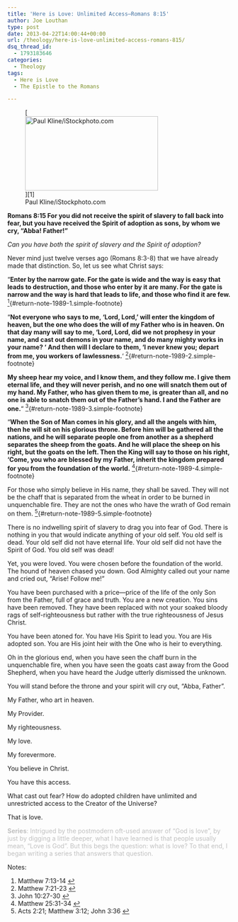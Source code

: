 ```yaml
---
title: 'Here is Love: Unlimited Access–Romans 8:15'
author: Joe Louthan
type: post
date: 2013-04-22T14:00:44+00:00
url: /theology/here-is-love-unlimited-access-romans-815/
dsq_thread_id:
  - 1793183646
categories:
  - Theology
tags:
  - Here is Love
  - The Epistle to the Romans

---
```

<figure id="attachment_1992" style="width: 300px" class="wp-caption alignright">[<img class="size-thumbnail wp-image-1992 " src="https://i0.wp.com/theologic.us/wp-content/uploads/2013/04/father-and-son.jpg?resize=300%2C168" alt="Paul Kline/iStockphoto.com" width="300" height="168" srcset="https://i0.wp.com/theologic.us/wp-content/uploads/2013/04/father-and-son.jpg?resize=300%2C168 300w, https://i0.wp.com/theologic.us/wp-content/uploads/2013/04/father-and-son.jpg?resize=400%2C224 400w, https://i0.wp.com/theologic.us/wp-content/uploads/2013/04/father-and-son.jpg?resize=600%2C336 600w, https://i0.wp.com/theologic.us/wp-content/uploads/2013/04/father-and-son.jpg?w=1120 1120w" sizes="(max-width: 300px) 100vw, 300px" data-recalc-dims="1" />][1]<figcaption class="wp-caption-text">Paul Kline/iStockphoto.com</figcaption></figure>

**Romans 8:15 For you did not receive the spirit of slavery to fall back into fear, but you have received the Spirit of adoption as sons, by whom we cry, &#8220;Abba! Father!&#8221;**

_Can you have both the spirit of slavery and the Spirit of adoption?_

Never mind just twelve verses ago (Romans 8:3-8) that we have already made that distinction. So, let us see what Christ says:

&#8220;**Enter by the narrow gate. For the gate is wide and the way is easy that leads to destruction, and those who enter by it are many. For the gate is narrow and the way is hard that leads to life, and those who find it are few.** [<sup>1</sup>][2]{#return-note-1989-1.simple-footnote}

&#8220;**Not everyone who says to me, &#8216;Lord, Lord,&#8217; will enter the kingdom of heaven, but the one who does the will of my Father who is in heaven. On that day many will say to me, &#8216;Lord, Lord, did we not prophesy in your name, and cast out demons in your name, and do many mighty works in your name? &#8216; And then will I declare to them, &#8216;I never knew you; depart from me, you workers of lawlessness.**&#8216; [<sup>2</sup>][3]{#return-note-1989-2.simple-footnote}

**My sheep hear my voice, and I know them, and they follow me. I give them eternal life, and they will never perish, and no one will snatch them out of my hand. My Father, who has given them to me, is greater than all, and no one is able to snatch them out of the Father&#8217;s hand. I and the Father are one.**&#8220; [<sup>3</sup>][4]{#return-note-1989-3.simple-footnote}

“**When the Son of Man comes in his glory, and all the angels with him, then he will sit on his glorious throne. Before him will be gathered all the nations, and he will separate people one from another as a shepherd separates the sheep from the goats. And he will place the sheep on his right, but the goats on the left. Then the King will say to those on his right, ‘Come, you who are blessed by my Father, inherit the kingdom prepared for you from the foundation of the world.** [<sup>4</sup>][5]{#return-note-1989-4.simple-footnote}

For those who simply believe in His name, they shall be saved. They will not be the chaff that is separated from the wheat in order to be burned in unquenchable fire. They are not the ones who have the wrath of God remain on them. [<sup>5</sup>][6]{#return-note-1989-5.simple-footnote}

There is no indwelling spirit of slavery to drag you into fear of God. There is nothing in you that would indicate anything of your old self. You old self is dead. Your old self did not have eternal life. Your old self did not have the Spirit of God. You old self was dead!

Yet, you were loved. You were chosen before the foundation of the world. The hound of heaven chased you down. God Almighty called out your name and cried out, “Arise! Follow me!”

You have been purchased with a price—price of the life of the only Son from the Father, full of grace and truth. You are a new creation. You sins have been removed. They have been replaced with not your soaked bloody rags of self-righteousness but rather with the true righteousness of Jesus Christ.

You have been atoned for. You have His Spirit to lead you. You are His adopted son. You are His joint heir with the One who is heir to everything.

Oh in the glorious end, when you have seen the chaff burn in the unquenchable fire, when you have seen the goats cast away from the Good Shepherd, when you have heard the Judge utterly dismissed the unknown.

You will stand before the throne and your spirit will cry out, “Abba, Father”.

My Father, who art in heaven.

My Provider.

My righteousness.

My love.

My forevermore.

You believe in Christ.

You have this access.

What cast out fear? How do adopted children have unlimited and unrestricted access to the Creator of the Universe?

That is love.

<span style="color: #c0c0c0;"><strong>Series</strong>: Intrigued by the postmodern oft-used answer of “God is love”, by just by digging a little deeper, what I have learned is that people usually mean, “Love is God”. But this begs the question: what is love? To that end, I began writing a series that answers that question.</span>

<div class="simple-footnotes">
  <p class="notes">
    Notes:
  </p>
  
  <ol>
    <li id="note-1989-1">
      Matthew 7:13-14 <a href="#return-note-1989-1">&#8617;</a>
    </li>
    <li id="note-1989-2">
      Matthew 7:21-23 <a href="#return-note-1989-2">&#8617;</a>
    </li>
    <li id="note-1989-3">
      John 10:27-30 <a href="#return-note-1989-3">&#8617;</a>
    </li>
    <li id="note-1989-4">
      Matthew 25:31-34 <a href="#return-note-1989-4">&#8617;</a>
    </li>
    <li id="note-1989-5">
      Acts 2:21; Matthew 3:12; John 3:36 <a href="#return-note-1989-5">&#8617;</a>
    </li>
  </ol>
</div>

 [1]: http://www.npr.org/blogs/monkeysee/2012/04/17/150824241/mom-meet-dad-he-promises-hes-not-going-to-break-the-kids
 [2]: #note-1989-1 "Matthew 7:13-14"
 [3]: #note-1989-2 "Matthew 7:21-23"
 [4]: #note-1989-3 "John 10:27-30"
 [5]: #note-1989-4 "Matthew 25:31-34"
 [6]: #note-1989-5 "Acts 2:21; Matthew 3:12; John 3:36"